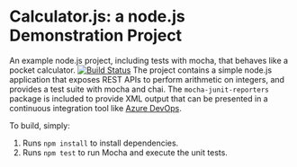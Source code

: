 Calculator.js: a node.js Demonstration Project
==============================================
An example node.js project, including tests with mocha, that behaves like
a pocket calculator.
[![Build Status](https://om-chauhan.visualstudio.com/calculator/_apis/build/status/omchauhan.calculator?branchName=master)](https://om-chauhan.visualstudio.com/calculator/_build/latest?definitionId=4&branchName=master)
The project contains a simple node.js application that exposes REST APIs
to perform arithmetic on integers, and provides a test suite with mocha
and chai.  The `mocha-junit-reporters` package is included to provide XML
output that can be presented in a continuous integration tool like
[Azure DevOps](https://azure.com/devops).

To build, simply:

1. Runs `npm install` to install dependencies.
2. Runs `npm test` to run Mocha and execute the unit tests.

